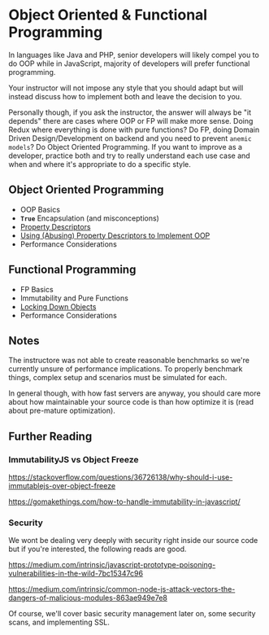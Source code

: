 # Object Oriented & Functional Programming

In languages like Java and PHP, senior developers will likely compel you to do OOP while in JavaScript, majority of developers will prefer functional programming.

Your instructor will not impose any style that you should adapt but will instead discuss how to implement both and leave the decision to you.

Personally though, if you ask the instructor, the answer will always be "it depends" there are cases where OOP or FP will make more sense. Doing Redux where everything is done with pure functions? Do FP, doing Domain Driven Design/Development on backend and you need to prevent `anemic models`? Do Object Oriented Programming. If you want to improve as a developer, practice both and try to really understand each use case and when and where it's appropriate to do a specific style.

## Object Oriented Programming

- OOP Basics
- __`True`__ Encapsulation (and misconceptions)
- [Property Descriptors](/modules/js-basics/property-descriptors.md)
- [Using (Abusing) Property Descriptors to Implement OOP](/modules/js-basics/property-descriptors-in-oop.md)
- Performance Considerations

## Functional Programming

- FP Basics
- Immutability and Pure Functions
- [Locking Down Objects](/modules/js-basics/locking-down-objects.md)
- Performance Considerations

## Notes

The instructore was not able to create reasonable benchmarks so we're currently unsure of performance implications. To properly benchmark things, complex setup and scenarios must be simulated for each.

In general though, with how fast servers are anyway, you should care more about how maintainable your source code is than how optimize it is (read about pre-mature optimization).

## Further Reading

### ImmutabilityJS vs Object Freeze

https://stackoverflow.com/questions/36726138/why-should-i-use-immutablejs-over-object-freeze

https://gomakethings.com/how-to-handle-immutability-in-javascript/

### Security

We wont be dealing very deeply with security right inside our source code but if you're interested, the following reads are good.

https://medium.com/intrinsic/javascript-prototype-poisoning-vulnerabilities-in-the-wild-7bc15347c96

https://medium.com/intrinsic/common-node-js-attack-vectors-the-dangers-of-malicious-modules-863ae949e7e8

Of course, we'll cover basic security management later on, some security scans, and implementing SSL.